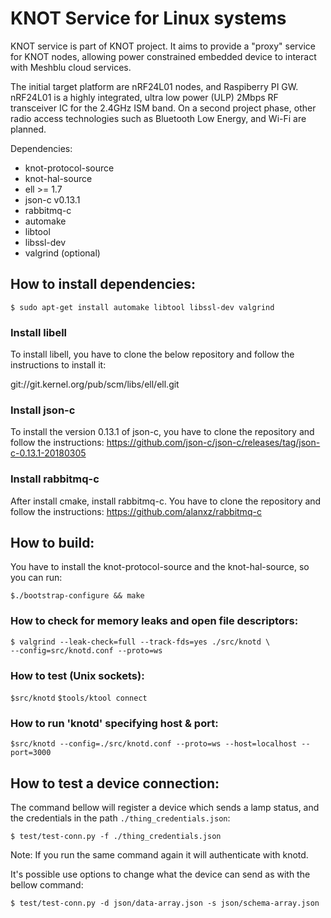 # KNOT Service for Linux systems

KNOT service is part of KNOT project. It aims to provide a "proxy" service
for KNOT nodes, allowing power constrained embedded device to interact
with Meshblu cloud services.

The initial target platform are nRF24L01 nodes, and Raspiberry PI GW. nRF24L01
is a highly integrated, ultra low power (ULP) 2Mbps RF transceiver IC for the
2.4GHz ISM band. On a second project phase, other radio access technologies
such as Bluetooth Low Energy, and Wi-Fi are planned.

Dependencies:
- knot-protocol-source
- knot-hal-source
- ell >= 1.7
- json-c v0.13.1
- rabbitmq-c
- automake
- libtool
- libssl-dev
- valgrind (optional)

## How to install dependencies:

`$ sudo apt-get install automake libtool libssl-dev valgrind`

### Install libell
To install libell, you have to clone the below repository and follow the instructions to install it:

git://git.kernel.org/pub/scm/libs/ell/ell.git

### Install json-c

To install the version 0.13.1 of json-c, you have to clone the repository and follow the instructions:
https://github.com/json-c/json-c/releases/tag/json-c-0.13.1-20180305

### Install rabbitmq-c

After install cmake, install rabbitmq-c. You have to clone the repository and follow the instructions:
https://github.com/alanxz/rabbitmq-c

## How to build:
You have to install the knot-protocol-source and the knot-hal-source, so you can run:

`$./bootstrap-configure && make`

### How to check for memory leaks and open file descriptors:
```shell
$ valgrind --leak-check=full --track-fds=yes ./src/knotd \
--config=src/knotd.conf --proto=ws
```

### How to test (Unix sockets):

`$src/knotd`
`$tools/ktool connect`

### How to run 'knotd' specifying host & port:

`$src/knotd --config=./src/knotd.conf --proto=ws --host=localhost --port=3000`


## How to test a device connection:

The command bellow will register a device which sends a lamp status, and the
credentials in the path `./thing_credentials.json`:

`$ test/test-conn.py -f ./thing_credentials.json`

Note: If you run the same command again it will authenticate with knotd.

It's possible use options to change what the device can send as with the bellow command:

`$ test/test-conn.py -d json/data-array.json -s json/schema-array.json`
